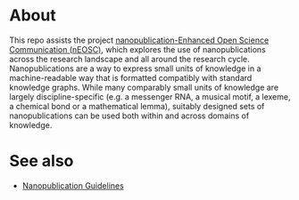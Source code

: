 # About

This repo assists the project [nanopublication-Enhanced Open Science Communication (nEOSC)](https://knowledgepixels.com/incubator.html), which explores the use of nanopublications across the research landscape and all around the research cycle. Nanopublications are a way to express small units of knowledge in a machine-readable way that is formatted compatibly with standard knowledge graphs. While many comparably small units of knowledge are largely discipline-specific (e.g. a messenger RNA, a musical motif, a lexeme, a chemical bond or a mathematical lemma), suitably designed sets of nanopublications can be used both within and across domains of knowledge. 

# See also

* [Nanopublication Guidelines](https://nanopub.net/guidelines/working_draft/)
